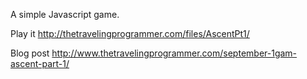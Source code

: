 A simple Javascript game.

Play it http://thetravelingprogrammer.com/files/AscentPt1/

Blog post http://www.thetravelingprogrammer.com/september-1gam-ascent-part-1/